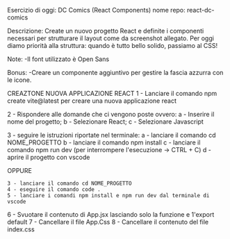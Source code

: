 Esercizio di oggi: DC Comics (React Components)
nome repo: react-dc-comics

Descrizione:
Create un nuovo progetto React e definite i componenti necessari per strutturare il layout come da screenshot allegato.
Per oggi diamo priorità alla struttura: quando è tutto bello solido, passiamo al CSS!

Note:
-Il font utilizzato è Open Sans

Bonus: 
-Creare un componente aggiuntivo per gestire la fascia azzurra con le icone.


CREAZTONE NUOVA APPLICAZIONE REACT
1 - Lanciare il comando npm create vite@latest per creare una nuova applicazione react

2 - Rispondere alle domande che ci vengono poste ovvero:
	a - Inserire il nome del progetto;
	b - Selezionare React;
	c - Selezionare Javascript

3 - seguire le istruzioni riportate nel terminale:
	a - lanciare il comando cd NOME_PROGETTO
	b - lanciare il comando npm install
	c - lanciare il comando npm run dev (per interrompere l'esecuzione -> CTRL + C)
	d - aprire il progetto con vscode

OPPURE

	3 - lanciare il comando cd NOME_PROGETTO
	4 - eseguire il comando code .
	5 - lanciare i comandi npm install e npm run dev dal terminale di vscode

6 - Svuotare il contenuto di App.jsx lasciando solo la funzione e 1'export default
7 - Cancellare il file App.Css
8 - Cancellare il contenuto del file index.css 
